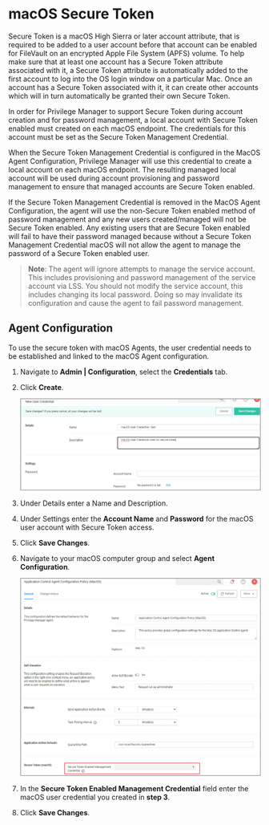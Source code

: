 [title]: # (macOS Secure Token)
[tags]: # (local service accounts)
[priority]: # (12)
# macOS Secure Token

Secure Token is a macOS High Sierra or later account attribute, that is required to be added to a user account before that account can be enabled for FileVault on an encrypted Apple File System (APFS) volume. To help make sure that at least one account has a Secure Token attribute associated with it, a Secure Token attribute is automatically added to the first account to log into the OS login window on a particular Mac. Once an account has a Secure Token associated with it, it can create other accounts which will in turn automatically be granted their own Secure Token.

In order for Privilege Manager to support Secure Token during account creation and for password management, a local account with Secure Token enabled must created on each macOS endpoint. The credentials for this account must be set as the Secure Token Management Credential.

When the Secure Token Management Credential is configured in the MacOS Agent Configuration, Privilege Manager will use this credential to create a local account on each macOS endpoint. The resulting managed local account will be used during account provisioning and password management to ensure that managed accounts are Secure Token enabled.

If the Secure Token Management Credential is removed in the MacOS Agent Configuration, the agent will use the non-Secure Token enabled method of password management and any new users created/managed will not be Secure Token enabled. Any existing users that are Secure Token enabled will fail to have their password managed because without a Secure Token Management Credential macOS will not allow the agent to manage the password of a Secure Token enabled user.

>**Note**:
>The agent will ignore attempts to manage the service account. This includes provisioning and password management of the service account via LSS. You should not modify the service account, this includes changing its local password. Doing so may invalidate its configuration and cause the agent to fail password management.

## Agent Configuration

To use the secure token with macOS Agents, the user credential needs to be established and linked to the macOS Agent configuration.

1. Navigate to __Admin | Configuration__, select the __Credentials__ tab.
1. Click __Create__.

   ![new](images/secure-token/macOS-credential-1.png "New User Credential")
1. Under Details enter a Name and Description.
1. Under Settings enter the __Account Name__ and __Password__ for the macOS user account with Secure Token access.
1. Click __Save Changes__.
1. Navigate to your macOS computer group and select __Agent Configuration__.

   ![add](images/secure-token/macOS-credential-2.png "Add credential to macOS agent configuration")
1. In the __Secure Token Enabled Management Credential__ field enter the macOS user credential you created in __step 3__.
1. Click __Save Changes__.
